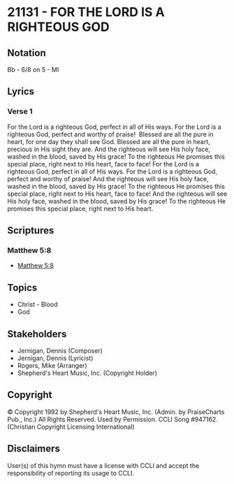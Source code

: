 # 21131 - FOR THE LORD IS A RIGHTEOUS GOD

## Notation

Bb - 6/8 on 5 - MI

## Lyrics

### Verse 1

For the Lord is a righteous God, perfect in all of His ways. For the Lord is a righteous God, perfect and worthy of praise!  Blessed are all the pure in heart, for one day they shall see God. Blessed are all the pure in heart, precious in His sight they are. And the righteous will see His holy face, washed in the blood, saved by His grace! To the righteous He promises this special place, right next to His heart, face to face! For the Lord is a righteous God, perfect in all of His ways. For the Lord is a righteous God, perfect and worthy of praise! And the righteous will see His holy face, washed in the blood, saved by His grace! To the righteous He promises this special place, right next to His heart, face to face! And the righteous will see His holy face, washed in the blood, saved by His grace! To the righteous He promises this special place, right next to His heart.


## Scriptures

### Matthew 5:8

- [Matthew 5:8](https://www.biblegateway.com/passage/?search=Matthew%205%3A8)


## Topics

- Christ - Blood
- God

## Stakeholders

- Jernigan, Dennis (Composer)
- Jernigan, Dennis (Lyricist)
- Rogers, Mike (Arranger)
- Shepherd's Heart Music, Inc. (Copyright Holder)

## Copyright

© Copyright 1992 by Shepherd's Heart Music, Inc. (Admin. by PraiseCharts Pub., Inc.) All Rights Reserved. Used by Permission. CCLI Song #947162.
(Christian Copyright Licensing International)

## Disclaimers

User(s) of this hymn must have a license with CCLI and accept the responsibility of reporting its usage to CCLI.


